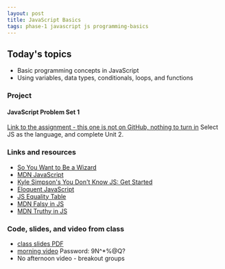 ```yaml
---
layout: post
title: JavaScript Basics
tags: phase-1 javascript js programming-basics
---
```


## Today's topics

- Basic programming concepts in JavaScript
- Using variables, data types, conditionals, loops, and functions

### Project
#### JavaScript Problem Set 1

[Link to the assignment - this one is not on GitHub, nothing to turn in](https://earsketch.gatech.edu/earsketch2/#?curriculum=8-0-0&language=javascript) Select JS as the language, and complete Unit 2.

### Links and resources

- [So You Want to Be a Wizard](https://jvns.ca/wizard-zine.pdf)
- [MDN JavaScript](https://developer.mozilla.org/en-US/docs/Web/JavaScript)
- [Kyle Simpson's You Don't Know JS: Get Started](https://github.com/getify/You-Dont-Know-JS/blob/2nd-ed/get-started/ch2.md)
- [Eloquent JavaScript](https://eloquentjavascript.net/)
- [JS Equality Table](https://dorey.github.io/JavaScript-Equality-Table/)
- [MDN Falsy in JS](https://developer.mozilla.org/en-US/docs/Glossary/Falsy)
- [MDN Truthy in JS](https://developer.mozilla.org/en-US/docs/Glossary/Truthy)

### Code, slides, and video from class

- [class slides PDF](/slide-decks/js-basics.pdf)
- [morning video](https://us02web.zoom.us/rec/share/v91wBPbZ1D9JRNaQtk7BS7EiLq3iT6a8h3Ae-qcJmkmVbOisZ8TCTfVlLXWlqSwV) Password: 9N^*%@Q? 
- No afternoon video - breakout groups

